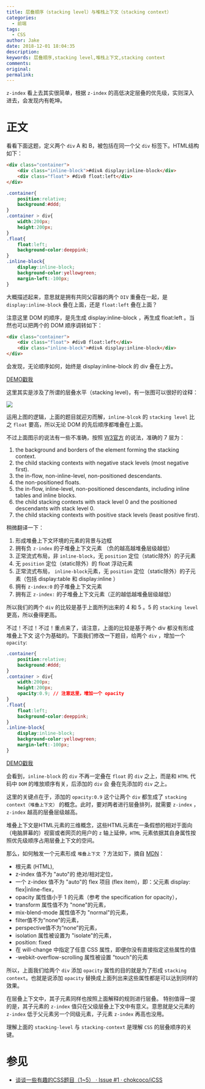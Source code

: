 ```yaml
---
title: 层叠顺序（stacking level）与堆栈上下文（stacking context）
categories:
  - 前端
tags:
  - CSS
author: Jake
date: 2018-12-01 18:04:35
description:
keywords: 层叠顺序,stacking level,堆栈上下文,stacking context
comments:
original:
permalink:
---
```


`z-index` 看上去其实很简单，根据 `z-index` 的高低决定层叠的优先级，实则深入进去，会发现内有乾坤。

<!--more-->

# 正文

看看下面这题，定义两个 `div` A 和 B，被包括在同一个父 `div` 标签下。HTML结构如下：

```html
<div class="container">
    <div class="inline-block">#divA display:inline-block</div>
    <div class="float"> #divB float:left</div>
</div>
```

```css
.container{
    position:relative;
    background:#ddd;
}
.container > div{
    width:200px;
    height:200px;
}
.float{
    float:left;
    background-color:deeppink;
}
.inline-block{
    display:inline-block;
    background-color:yellowgreen;
    margin-left:-100px;
}
```

大概描述起来，意思就是拥有共同父容器的两个 `DIV` 重叠在一起，是 `display:inline-block` 叠在上面，还是 `float:left` 叠在上面？

注意这里 DOM 的顺序，是先生成 display:inline-block ，再生成 float:left 。当然也可以把两个的 DOM 顺序调转如下：

```HTML
<div class="container">
    <div class="float"> #divB float:left</div>
    <div class="inline-block">#divA display:inline-block</div>
</div>
```

会发现，无论顺序如何，始终是 display:inline-block 的 div 叠在上方。

[DEMO戳我](https://codepen.io/Chokcoco/pen/gwLYNy)

这里其实是涉及了所谓的层叠水平（stacking level)，有一张图可以很好的诠释：

![](//blogimg.jakeyu.top/层叠顺序（stacking-level）与堆栈上下文（stacking-context）/687474703a2f2f696d616765732e636e626c6f67732e636f6d2f636e626c6f67735f636f6d2f636f636f31732f3838313631342f6f5f737461636b696e676c6576656c2e706e67.png)

运用上图的逻辑，上面的题目就迎刃而解，`inline-blcok` 的 `stacking level` 比之 `float` 要高，所以无论 DOM 的先后顺序都堆叠在上面。

不过上面图示的说法有一些不准确，按照 [W3官方](https://www.w3.org/TR/CSS2/visuren.html#propdef-z-index) 的说法，准确的 7 层为：

1. the background and borders of the element forming the stacking context.
2. the child stacking contexts with negative stack levels (most negative first).
3. the in-flow, non-inline-level, non-positioned descendants.
4. the non-positioned floats.
5. the in-flow, inline-level, non-positioned descendants, including inline tables and inline blocks.
6. the child stacking contexts with stack level 0 and the positioned descendants with stack level 0.
7. the child stacking contexts with positive stack levels (least positive first).

稍微翻译一下：

1. 形成堆叠上下文环境的元素的背景与边框
2. 拥有负 `z-index` 的子堆叠上下文元素 （负的越高越堆叠层级越低）
3. 正常流式布局，非 `inline-block`，无 `position` 定位（static除外）的子元素
4. 无 `position` 定位（static除外）的 float 浮动元素
5. 正常流式布局， `inline-block`元素，无 `position` 定位（static除外）的子元素（包括 display:table 和 display:inline ）
6. 拥有 `z-index:0` 的子堆叠上下文元素
7. 拥有正 `z-index:` 的子堆叠上下文元素（正的越低越堆叠层级越低）

所以我们的两个 `div` 的比较是基于上面所列出来的 4 和 5 。5 的 `stacking level` 更高，所以叠得更高。

不过！不过！不过！重点来了，请注意，上面的比较是基于两个 div 都没有形成 堆叠上下文 这个为基础的。下面我们修改一下题目，给两个 `div` ，增加一个 `opacity`:

```css
.container{
    position:relative;
    background:#ddd;
}
.container > div{
    width:200px;
    height:200px;
    opacity:0.9; // 注意这里，增加一个 opacity
}
.float{
    float:left;
    background-color:deeppink;
}
.inline-block{
    display:inline-block;
    background-color:yellowgreen;
    margin-left:-100px;
}
```

[DEMO戳我](http://codepen.io/Chokcoco/pen/qaqdqA)

会看到，`inline-block` 的 `div` 不再一定叠在 `float` 的 `div` 之上，而是和 `HTML` 代码中 `DOM` 的堆放顺序有关，后添加的 `div` 会 叠在先添加的 `div` 之上。

这里的关键点在于，添加的 `opacity:0.9` 这个让两个 `div` 都生成了 `stacking context（堆叠上下文）` 的概念。此时，要对两者进行层叠排列，就需要 `z-index` ，`z-index` 越高的层叠层级越高。


堆叠上下文是HTML元素的三维概念，这些HTML元素在一条假想的相对于面向（电脑屏幕的）视窗或者网页的用户的 `z` 轴上延伸，`HTML` 元素依据其自身属性按照优先级顺序占用层叠上下文的空间。

那么，如何触发一个元素形成 `堆叠上下文` ？方法如下，摘自 [MDN](https://developer.mozilla.org/zh-CN/docs/Web/Guide/CSS/Understanding_z_index/The_stacking_context)：

* 根元素 (HTML),
* z-index 值不为 "auto"的 绝对/相对定位，
* 一个 z-index 值不为 "auto"的 flex 项目 (flex item)，即：父元素 display: flex|inline-flex，
* opacity 属性值小于 1 的元素（参考 the specification for opacity），
* transform 属性值不为 "none"的元素，
* mix-blend-mode 属性值不为 "normal"的元素，
* filter值不为“none”的元素，
* perspective值不为“none”的元素，
* isolation 属性被设置为 "isolate"的元素，
* position: fixed
* 在 will-change 中指定了任意 CSS 属性，即便你没有直接指定这些属性的值
* -webkit-overflow-scrolling 属性被设置 "touch"的元素

所以，上面我们给两个 `div` 添加 `opacity` 属性的目的就是为了形成 `stacking context`。也就是说添加 `opacity` 替换成上面列出来这些属性都是可以达到同样的效果。

在层叠上下文中，其子元素同样也按照上面解释的规则进行层叠。 特别值得一提的是，其子元素的 `z-index` 值只在父级层叠上下文中有意义。意思就是父元素的 `z-index` 低于父元素另一个同级元素，子元素 `z-index` 再高也没用。

理解上面的 `stacking-level` 与 `stacking-context` 是理解 `CSS` 的层叠顺序的关键。

# 参见

* [谈谈一些有趣的CSS题目（1~5） · Issue #1 · chokcoco/iCSS](https://github.com/chokcoco/iCSS/issues/1)
